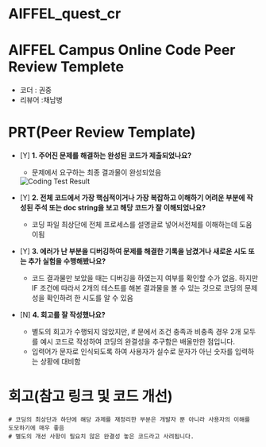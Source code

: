 # AIFFEL_quest_cr
# AIFFEL Campus Online Code Peer Review Templete
- 코더 : 권중 
- 리뷰어 :채남병

# PRT(Peer Review Template)
- [Y]  **1. 주어진 문제를 해결하는 완성된 코드가 제출되었나요?**
    - 문제에서 요구하는 최종 결과물이 완성되었음
    <img title="result" alt="Coding Test Result" src="https://8888-wxk35ix5b6mfjantxcfn4vs3j.container-server-prod.aiffel.io/view/fork_test/AIFFEL_quest_cr_review/Python/Py01/Screenshot_haedongmu_coding%20result_1.png">
    
    
- [Y]  **2. 전체 코드에서 가장 핵심적이거나 가장 복잡하고 이해하기 어려운 부분에 작성된 
주석 또는 doc string을 보고 해당 코드가 잘 이해되었나요?**
    - 코딩 파일 최상단에 전체 프로세스를 설명글로 넣어서전체를 이해하는데 도움이됨
    
- [Y]  **3. 에러가 난 부분을 디버깅하여 문제를 해결한 기록을 남겼거나 새로운 시도 또는 추가 실험을 수행해봤나요?**
    - 코드 결과물만 보았을 때는 디버깅을 하였는지 여부를 확인할 수가 없음. 하지만 IF 조건에 따라서 2개의 테스트를 해본 결과물을 볼 수 있는 것으로 코딩의 문제성을 확인하려 한 시도를 알 수 있음
        
- [N]  **4. 회고를 잘 작성했나요?**
    - 별도의 회고가 수행되지 않았지만, if 문에서 조건 충족과 비충족 경우 2개 모두를 예시 코드로 작성하여 코딩의 완결성을 추구함은 배울만한 점입니다.  
    - 입력어가 문자로 인식되도록 하여 사용자가 실수로 문자가 아닌 숫자를 입력하는 상황에 대비함


# 회고(참고 링크 및 코드 개선)
```
# 코딩의 최상단과 하단에 해당 과제를 재정리한 부분은 개발자 뿐 아니라 사용자의 이해를 도모하기에 매우 좋음
# 별도의 개선 사항이 필요치 않은 완결성 놓은 코드라고 사려됩니다.

```
